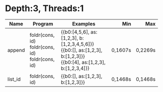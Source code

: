 # Depth:3, Threads:1
Name | Program | Examples | Min | Max
--- | --- | --- | ---: | ---:
append | foldr(cons, id)<br/>foldr(cons, id)<br/>foldr(cons, id) | {{b0:[4,5,6], as:[1,2,3], b:[1,2,3,4,5,6]}}<br/>{{b0:[], as:[1,2,3], b:[1,2,3]}}<br/>{{b0:[4], as:[1,2,3], b:[1,2,3,4]}} | 0,1607s | 0,2269s
list_id | foldr(cons, id) | {{b0:[], as:[1,2,3], b:[1,2,3]}} | 0,1468s | 0,1468s
